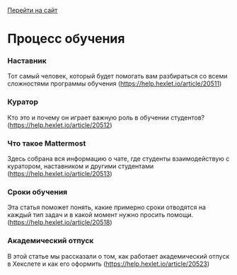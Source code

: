 
[Перейти на сайт](https://ru.hexlet.io)

# Процесс обучения

### Наставник

Тот самый человек, который будет помогать вам разбираться со всеми сложностями программы обучения (https://help.hexlet.io/article/20511)

### Куратор

Кто это и почему он играет важную роль в обучении студентов? (https://help.hexlet.io/article/20512)

### Что такое Mattermost

Здесь собрана вся информацию о чате, где студенты взаимодействую с куратором, наставником и другими студентами (https://help.hexlet.io/article/20513)

### Сроки обучения

Эта статья поможет понять, какие примерно сроки отводятся на каждый тип задач и в какой момент нужно просить помощи.(https://help.hexlet.io/article/20518)

### Академический отпуск

В этой статье мы рассказали о том, как работает академический отпуск в Хекслете и как его оформить (https://help.hexlet.io/article/20523)
